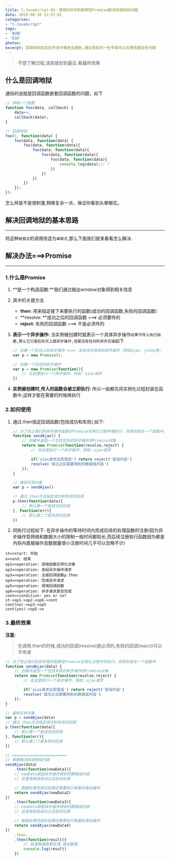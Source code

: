 ```yaml
---
title: C-JavaScript-03：使用ES6中的新特性Promise解决回调地狱问题
date: 2019-08-30 11:57:01
categories:
- "C-JavaScript"
tags:
- '前端'
- 'ES6'
photos:
excerpt: 回调地狱在实际开发中难免会遇到,通过现有的一些手段可以方便规避这些问题
---
```


> 不想了解过程,请直接划到最后.看最终效果

## 什么是回调地狱

通俗的说就是回调函数嵌套回调函数的问题，如下

```javascript
// 声明一个函数
function foo(data, callback) {
    data++;
    callback(data);
}

// 回调地狱
foo(1, function(data) {
    foo(data, function(data) {
        foo(data, function(data){
            foo(data, function(data){
                foo(data, function(data){
                    foo(data, function(data){
                        console.log(data);// 7
                    })
                })
            })
        })
    });
});
```

怎么样是不是很刺激,稍微复杂一点，保证你看到头晕眼花。



## 解决回调地狱的基本思路

------

将这种`嵌套式`的调用改造为`串联式`,那么下面我们就来看看怎么解决.



## 解决办法===>Promise

------

### 1.什么是Promise 

1. **是一个构造函数:**我们通过输出window对象得到相关信息

2. 其中的关键方法

   - **then:** 用来指定接下来要执行的函数(成功的回调函数,失败的回调函数)
   - **resolve: **成功之后的回调函数 ===> 必须要传的
   - **reject:** 失败的回调函数 ===> 不是必须传的

3. **表示一个异步操作:** 当实例被创建时就表示一个具体异步操作`如果不传入执行函数,那么它只是在形式上是异步操作,但是没有任何的异步实操`如下

   ```javascript
   // 创建一个形式上的异步操作 ===> 没有任何具体的异步操作（例如ajax，jsonp等），我们知道它是异步操作但是不知道它究竟在操作什么
   var p = new Promise();
   
   // 创建一个实际的异步操作
   var p = new Promise(function(){
       // 在这里执行一个异步操作，例如：ajax请求
   })
   ```

4. **实例被创建时,传入的函数会被立即执行:** 所以一般都先将实例化过程封装在函数中,这样才能在需要的时候再执行

### 2.如何使用

1. 通过.then指定回调函数(包括成功和失败),如下:

   ```javascript
   // 为了防止我们的异步操作函数在Promise实例化过程中被执行，将其封装在一个函数中,在对应的时机去使用它
   function sendAjax() {
       // 创建并返回一个包含实际的异步操作的Promise对象
       return new Promise(function(resolve,reject) {
           // 在这里执行一个异步操作，例如：ajax请求
   
           if('ajax请求出现错误') return reject('错误内容')
           resolve('成功之后需要用到的数据或内容')
       });
   }
   
   // 接收实例对象
   var p = sendAjax()
   
   // 通过.then方法指定成功和失败的回调
   p.then(function(data){
       // 默认第一个是成功的回调
   }, function(err){
       // 默认第二个是失败的回调
   })
   ```

2. 同执行过程如下: 在异步操作的等待时间内完成后续的处理函数的注册(因为异步操作受网络和数据大小的限制一般时间都较长,而后续注册执行函数因为都是内存内直接操作且数据量很小注册时间几乎可以忽略不计)

```flow
st=>start: 开始
e=>end: 结束
op1=>operation: 调用函数实例化对象
op2=>operation: 发起异步操作请求
op3=>operation: 注册回调函数p.then
op4=>operation: 完成异步请求
op5=>operation: 调用回调函数
op6=>operation: 异步请求是否完成
cont=>condition: yes or no?
st->op1->op2->op6->cont
cont(no)->op3->op5
cont(yes)->op5->e
```

### 3.最终效果

**注意:**

> 在调用.then的时候,成功的回调(resolve)是必须的,失败的回调(reject)可以不传递

```javascript
// 为了防止我们的异步操作函数在Promise实例化过程中的执行，将其封装在一个函数中
function sendAjax(data) {
    // 创建并返回一个包含实际的异步操作的Promise对象
    return new Promise(function(resolve,reject) {
        // 在这里执行一个异步操作，例如：ajax请求

        if('ajax请求出现错误') return reject('错误内容')
        resolve('成功之后需要用到的数据或内容')
    });
}

// 接收实例对象
var p = sendAjax(data)
// 通过.then方法指定成功和失败的回调
p.then(function(data){
    // 默认第一个是成功的回调
}, function(err){
    // 默认第二个是失败的回调
})

// ========================
// 串联解决回调地狱问题
sendAjax(data)
    .then(function(newData1){
    // newData就是异步操作得到的数据或内容
    // 这里用来放成功之后如何处理

    // 数据处理完成后如果还需要执行嵌套的类似操作
    return sendAjax(newData2)
})
    .then(function(newData3){
    // newData就是异步操作得到的数据或内容
    // 这里用来放成功之后如何处理

    // 数据处理完成后如果还需要执行嵌套的类似操作
    return sendAjax(newData4)
})
    .then....
    .then(function(result){
        // 结束数据嵌套处理,输出数据
        console.log(result)
    })
```



